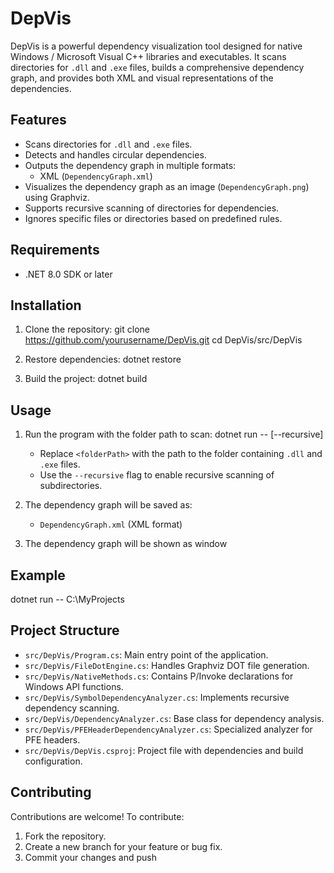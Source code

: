 # DepVis

DepVis is a powerful dependency visualization tool designed for native Windows / Microsoft Visual C++ libraries and executables. It scans directories for `.dll` and `.exe` files, builds a comprehensive dependency graph, and provides both XML and visual representations of the dependencies.

## Features

- Scans directories for `.dll` and `.exe` files.
- Detects and handles circular dependencies.
- Outputs the dependency graph in multiple formats:
  - XML (`DependencyGraph.xml`)
- Visualizes the dependency graph as an image (`DependencyGraph.png`) using Graphviz.
- Supports recursive scanning of directories for dependencies.
- Ignores specific files or directories based on predefined rules.

## Requirements

- .NET 8.0 SDK or later


## Installation

1. Clone the repository:
      git clone https://github.com/yourusername/DepVis.git
   cd DepVis/src/DepVis
   
2. Restore dependencies:
      dotnet restore
   
3. Build the project:
      dotnet build
   
## Usage

1. Run the program with the folder path to scan:
      dotnet run -- <folderPath> [--recursive]
      - Replace `<folderPath>` with the path to the folder containing `.dll` and `.exe` files.
   - Use the `--recursive` flag to enable recursive scanning of subdirectories.

2. The dependency graph will be saved as:
   - `DependencyGraph.xml` (XML format)

3. The dependency graph will be shown as window


## Example

dotnet run -- C:\MyProjects

## Project Structure

- `src/DepVis/Program.cs`: Main entry point of the application.
- `src/DepVis/FileDotEngine.cs`: Handles Graphviz DOT file generation.
- `src/DepVis/NativeMethods.cs`: Contains P/Invoke declarations for Windows API functions.
- `src/DepVis/SymbolDependencyAnalyzer.cs`: Implements recursive dependency scanning.
- `src/DepVis/DependencyAnalyzer.cs`: Base class for dependency analysis.
- `src/DepVis/PFEHeaderDependencyAnalyzer.cs`: Specialized analyzer for PFE headers.
- `src/DepVis/DepVis.csproj`: Project file with dependencies and build configuration.

## Contributing

Contributions are welcome! To contribute:

1. Fork the repository.
2. Create a new branch for your feature or bug fix.
3. Commit your changes and push
